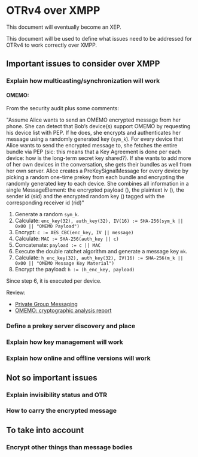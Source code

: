# OTRv4 over XMPP

This document will eventually become an XEP.

This document will be used to define what issues need to be addressed for
OTRv4 to work correctly over XMPP.

## Important issues to consider over XMPP

### Explain how multicasting/synchronization will work

#### OMEMO:

From the security audit plus some comments:

"Assume Alice wants to send an OMEMO encrypted message from her phone. She can
detect that Bob’s device(s) support OMEMO by requesting his device list with
PEP. If he does, she encrypts and authenticates her message using a randomly
generated key (`sym_k`). For every device that Alice wants to send the encrypted
message to, she fetches the entire bundle via PEP (sic: this means that a Key
Agreement is done per each device: how is the long-term secret key shared?). If
she wants to add more of her own devices in the conversation, she gets their
bundles as well from her own server. Alice creates a PreKeySignalMessage for
every device by picking a random one-time prekey from each bundle and
encrypting the randomly generated key to each device. She combines all
information in a single MessageElement: the encrypted payload (<payload/>), the
plaintext iv (<iv/>), the sender id (sid) and the encrypted
random key (<key/>) tagged with the corresponding receiver id (rid)"

1. Generate a random `sym_k`.
2. Calculate: `enc_key(32), auth_key(32), IV(16) := SHA-256(sym_k || 0x00 || "OMEMO Payload")`
3. Encrypt: `c := AES_CBC(enc_key, IV || message)`
4. Calculate: `MAC := SHA-256(auth_key || c)`
5. Concatenate: `payload := c || MAC`
6. Execute the double ratchet algorithm and generate a message key `mk`.
7. Calculate: `h_enc_key(32), auth_key(32), IV(16) := SHA-256(m_k || 0x00 || "OMEMO Message Key Material")`
8. Encrypt the payload: `h := (h_enc_key, payload)`

Since step 6, it is executed per device.

Review:

* [Private Group Messaging](https://signal.org/blog/private-groups/)
* [OMEMO: cryptographic analysis report](https://conversations.im/omemo/audit.pdf)

### Define a prekey server discovery and place

### Explain how key management will work

### Explain how online and offline versions will work

## Not so important issues

### Explain invisibility status and OTR

### How to carry the encrypted message

## To take into account

### Encrypt other things than message bodies

